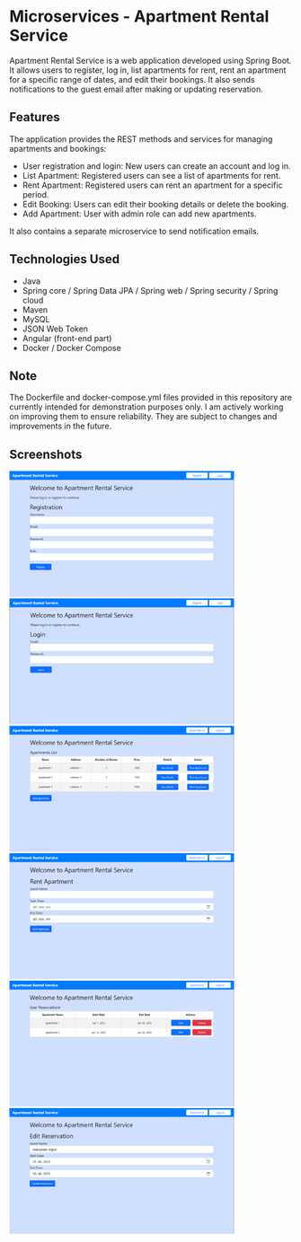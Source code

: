 # Microservices - Apartment Rental Service

Apartment Rental Service is a web application developed using Spring Boot. It allows users to register, log in, list apartments for rent, rent an apartment for a specific range of dates, and edit their bookings. It also sends notifications to the guest email after making or updating reservation.

## Features
The application provides the  REST methods and services for managing apartments and bookings:
- User registration and login: New users can create an account and log in.
- List Apartment: Registered users can see a list of apartments for rent.
- Rent Apartment: Registered users can rent an apartment for a specific period.
- Edit Booking: Users can edit their booking details or delete the booking.
- Add Apartment: User with admin role can add new apartments.

It also contains a separate microservice to send notification emails.

## Technologies Used

- Java
- Spring core / Spring Data JPA / Spring web / Spring security / Spring cloud
- Maven
- MySQL
- JSON Web Token
- Angular (front-end part)
- Docker / Docker Compose

## Note

The Dockerfile and docker-compose.yml files provided in this repository are currently intended for demonstration purposes only. 
I am actively working on improving them to ensure reliability. They are subject to changes and improvements in the future.

## Screenshots

<div>
  <a href="apartment-rental-service/src/main/resources/images/registration_screenshot.png">
    <img src="apartment-rental-service/src/main/resources/images/registration_screenshot.png" alt="Screen 1" style="width:400px;">
  </a>
  <a href="apartment-rental-service/src/main/resources/images/login_screenshot.png">
    <img src="apartment-rental-service/src/main/resources/images/login_screenshot.png" alt="Screen 2" style="width:400px;">
  </a>
 <a href="apartment-rental-service/src/main/resources/images/apartments_screenshot.png">
    <img src="apartment-rental-service/src/main/resources/images/apartments_screenshot.png" alt="Screen 1" style="width:400px;">
  </a>
  <a href="apartment-rental-service/src/main/resources/images/rent_screenshot.png">
    <img src="apartment-rental-service/src/main/resources/images/rent_screenshot.png" alt="Screen 2" style="width:400px;">
  </a>
 <a href="apartment-rental-service/src/main/resources/images/reservations_screenshot.png">
    <img src="apartment-rental-service/src/main/resources/images/reservations_screenshot.png" alt="Screen 1" style="width:400px;">
  </a>
  <a href="apartment-rental-service/src/main/resources/images/edit_screenshot.png">
    <img src="apartment-rental-service/src/main/resources/images/edit_screenshot.png" alt="Screen 2" style="width:400px;">
  </a>
</div>